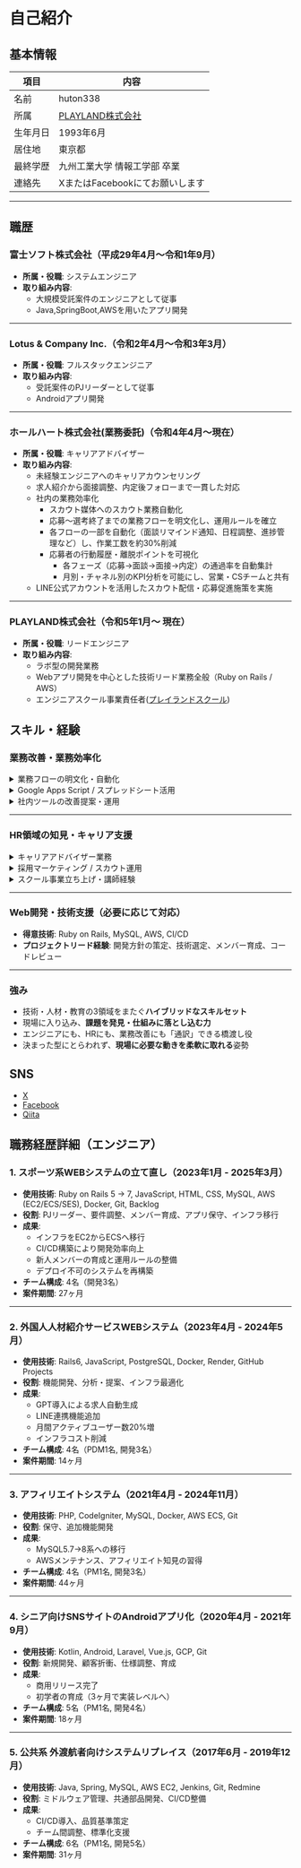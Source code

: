 # 自己紹介

## 基本情報

| 項目       | 内容                                   |
|------------|----------------------------------------|
| 名前       | huton338                                |
| 所属       | [PLAYLAND株式会社](https://playland.co.jp/)                       |
| 生年月日    | 1993年6月                                   |
| 居住地      | 東京都                                   |
| 最終学歴     | 九州工業大学 情報工学部 卒業           |
| 連絡先   | XまたはFacebookにてお願いします                     |

---

## 職歴

### 富士ソフト株式会社（平成29年4月〜令和1年9月）

- **所属・役職**: システムエンジニア
- **取り組み内容**:
  - 大規模受託案件のエンジニアとして従事
  - Java,SpringBoot,AWSを用いたアプリ開発

---

### Lotus & Company Inc.（令和2年4月〜令和3年3月）

- **所属・役職**: フルスタックエンジニア
- **取り組み内容**:
  - 受託案件のPJリーダーとして従事
  - Androidアプリ開発

---

### ホールハート株式会社(業務委託)（令和4年4月〜現在）

- **所属・役職**: キャリアアドバイザー
- **取り組み内容**:
  - 未経験エンジニアへのキャリアカウンセリング
  - 求人紹介から面接調整、内定後フォローまで一貫した対応
  - 社内の業務効率化
    - スカウト媒体へのスカウト業務自動化
    - 応募〜選考終了までの業務フローを明文化し、運用ルールを確立
    - 各フローの一部を自動化（面談リマインド通知、日程調整、進捗管理など）し、作業工数を約30%削減
    - 応募者の行動履歴・離脱ポイントを可視化
      - 各フェーズ（応募→面談→面接→内定）の通過率を自動集計
      - 月別・チャネル別のKPI分析を可能にし、営業・CSチームと共有
  - LINE公式アカウントを活用したスカウト配信・応募促進施策を実施

---

### PLAYLAND株式会社（令和5年1月〜 現在）

- **所属・役職**: リードエンジニア
- **取り組み内容**:
  - ラボ型の開発業務
  - Webアプリ開発を中心とした技術リード業務全般（Ruby on Rails / AWS）
  - エンジニアスクール事業責任者([プレイランドスクール](https://school.playland.co.jp/))

## スキル・経験

### 業務改善・業務効率化

<details>
<summary>業務フローの明文化・自動化</summary>

人材業界の応募〜選考までの業務フローを定義・標準化し、属人化を解消。  
GASやSlack連携を活用して通知・日程調整・KPI集計の自動化を実現し、**作業工数を約30%削減**。

</details>

<details>
<summary>Google Apps Script / スプレッドシート活用</summary>

採用進捗管理、歩留まり分析、タスク追跡など、日常業務に根ざしたツールを自作し、  
チーム全体の見える化と生産性向上を実現。

</details>

<details>
<summary>社内ツールの改善提案・運用</summary>

LINE公式アカウント運用の自動化や、リード獲得施策の最適化支援など、  
ツールを「使う」だけでなく「育てる」視点で業務設計を実施。

</details>

---

### HR領域の知見・キャリア支援

<details>
<summary>キャリアアドバイザー業務</summary>

未経験エンジニアを中心に、キャリアカウンセリング、求人提案、面接対策、  
内定後フォローまで一貫して支援。**500名以上の相談実績**。

</details>

<details>
<summary>採用マーケティング / スカウト運用</summary>

LINE連携や媒体のスカウト自動化などを通じて、**スカウト返信率・面談化率の向上**に貢献。  
求職者とのコミュニケーション設計にも関与。

</details>

<details>
<summary>スクール事業立ち上げ・講師経験</summary>

カリキュラム設計、教材作成、講義実施など、教育の現場でも実務に近い育成経験あり。  
実務へのスムーズな移行を意識したOJT支援。

</details>


---

### Web開発・技術支援（必要に応じて対応）

- **得意技術**: Ruby on Rails, MySQL, AWS, CI/CD
- **プロジェクトリード経験**: 開発方針の策定、技術選定、メンバー育成、コードレビュー

---

### 強み

- 技術・人材・教育の3領域をまたぐ**ハイブリッドなスキルセット**
- 現場に入り込み、**課題を発見・仕組みに落とし込む力**
- エンジニアにも、HRにも、業務改善にも「通訳」できる橋渡し役
- 決まった型にとらわれず、**現場に必要な動きを柔軟に取れる**姿勢

## SNS
- [X](https://x.com/aki338h)
- [Facebook](https://www.facebook.com/akhr338k)
- [Qiita](https://qiita.com/huton338)

## 職務経歴詳細（エンジニア）

### 1. スポーツ系WEBシステムの立て直し（2023年1月 - 2025年3月）

- **使用技術**: Ruby on Rails 5 → 7, JavaScript, HTML, CSS, MySQL, AWS (EC2/ECS/SES), Docker, Git, Backlog
- **役割**: PJリーダー、要件調整、メンバー育成、アプリ保守、インフラ移行
- **成果**:
  - インフラをEC2からECSへ移行
  - CI/CD構築により開発効率向上
  - 新人メンバーの育成と運用ルールの整備
  - デプロイ不可のシステムを再構築
- **チーム構成**: 4名（開発3名）
- **案件期間**: 27ヶ月

---

### 2. 外国人人材紹介サービスWEBシステム（2023年4月 - 2024年5月）

- **使用技術**: Rails6, JavaScript, PostgreSQL, Docker, Render, GitHub Projects
- **役割**: 機能開発、分析・提案、インフラ最適化
- **成果**:
  - GPT導入による求人自動生成
  - LINE連携機能追加
  - 月間アクティブユーザー数20%増
  - インフラコスト削減
- **チーム構成**: 4名（PDM1名, 開発3名）
- **案件期間**: 14ヶ月

---

### 3. アフィリエイトシステム（2021年4月 - 2024年11月）

- **使用技術**: PHP, CodeIgniter, MySQL, Docker, AWS ECS, Git
- **役割**: 保守、追加機能開発
- **成果**:
  - MySQL5.7→8系への移行
  - AWSメンテナンス、アフィリエイト知見の習得
- **チーム構成**: 4名（PM1名, 開発3名）
- **案件期間**: 44ヶ月

---

### 4. シニア向けSNSサイトのAndroidアプリ化（2020年4月 - 2021年9月）

- **使用技術**: Kotlin, Android, Laravel, Vue.js, GCP, Git
- **役割**: 新規開発、顧客折衝、仕様調整、育成
- **成果**:
  - 商用リリース完了
  - 初学者の育成（3ヶ月で実装レベルへ）
- **チーム構成**: 5名（PM1名, 開発4名）
- **案件期間**: 18ヶ月

---

### 5. 公共系 外渡航者向けシステムリプレイス（2017年6月 - 2019年12月）

- **使用技術**: Java, Spring, MySQL, AWS EC2, Jenkins, Git, Redmine
- **役割**: ミドルウェア管理、共通部品開発、CI/CD整備
- **成果**:
  - CI/CD導入、品質基準策定
  - チーム間調整、標準化支援
- **チーム構成**: 6名（PM1名, 開発5名）
- **案件期間**: 31ヶ月